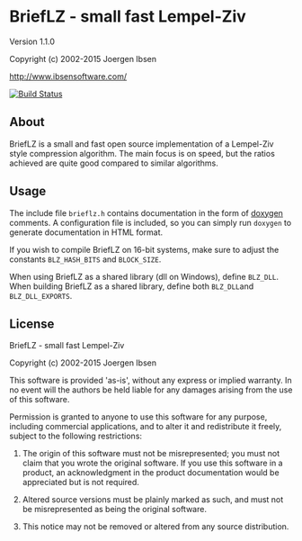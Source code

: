 
BriefLZ - small fast Lempel-Ziv
===============================

Version 1.1.0

Copyright (c) 2002-2015 Joergen Ibsen

<http://www.ibsensoftware.com/>

[![Build Status](https://travis-ci.org/jibsen/BriefLZ.svg?branch=master)](https://travis-ci.org/jibsen/BriefLZ)

About
-----

BriefLZ is a small and fast open source implementation of a Lempel-Ziv
style compression algorithm. The main focus is on speed, but the ratios
achieved are quite good compared to similar algorithms.


Usage
-----

The include file `brieflz.h` contains documentation in the form of [doxygen][]
comments. A configuration file is included, so you can simply run `doxygen`
to generate documentation in HTML format.

If you wish to compile BriefLZ on 16-bit systems, make sure to adjust the
constants `BLZ_HASH_BITS` and `BLOCK_SIZE`.

When using BriefLZ as a shared library (dll on Windows), define `BLZ_DLL`.
When building BriefLZ as a shared library, define both `BLZ_DLL`and
`BLZ_DLL_EXPORTS`.

[doxygen]: http://www.doxygen.org/


License
-------

BriefLZ - small fast Lempel-Ziv

Copyright (c) 2002-2015 Joergen Ibsen

This software is provided 'as-is', without any express or implied
warranty. In no event will the authors be held liable for any damages
arising from the use of this software.

Permission is granted to anyone to use this software for any purpose,
including commercial applications, and to alter it and redistribute it
freely, subject to the following restrictions:

  1. The origin of this software must not be misrepresented; you must
     not claim that you wrote the original software. If you use this
     software in a product, an acknowledgment in the product
     documentation would be appreciated but is not required.

  2. Altered source versions must be plainly marked as such, and must
     not be misrepresented as being the original software.

  3. This notice may not be removed or altered from any source
     distribution.
